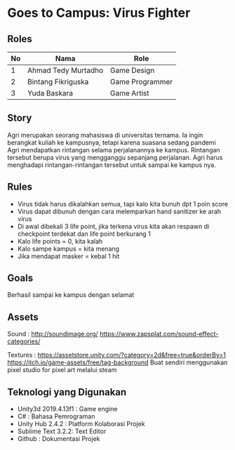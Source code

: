 # Goes to Campus: Virus Fighter

## Roles
| No | Nama                   | Role            |
|----|------------------------|-----------------|
| 1  | Ahmad Tedy Murtadho    | Game Design     |
| 2  | Bintang Fikriguska     | Game Programmer |
| 3  | Yuda Baskara           | Game Artist     |

## Story
Agri merupakan seorang mahasiswa di universitas ternama. Ia ingin berangkat kuliah ke kampusnya, tetapi karena suasana sedang pandemi Agri mendapatkan rintangan selama perjalanannya ke kampus. Rintangan tersebut berupa virus yang mengganggu sepanjang perjalanan. Agri harus menghadapi rintangan-rintangan tersebut untuk sampai ke kampus nya.

## Rules
- Virus tidak harus dikalahkan semua, tapi kalo kita bunuh dpt 1 poin score
- Virus dapat dibunuh dengan cara melemparkan hand sanitizer ke arah virus 
- Di awal dibekali 3 life point, jika terkena virus kita akan respawn di checkpoint terdekat dan life point berkurang 1
- Kalo life points = 0, kita kalah
- Kalo sampe kampus = kita menang
- Jika mendapat masker = kebal 1 hit

 
## Goals
Berhasil sampai ke kampus dengan selamat

## Assets
Sound :
http://soundimage.org/
https://www.zapsplat.com/sound-effect-categories/

Textures :
https://assetstore.unity.com/?category=2d&free=true&orderBy=1
https://itch.io/game-assets/free/tag-background
Buat sendiri menggunakan pixel studio for pixel art melalui steam

## Teknologi yang Digunakan
- Unity3d 2019.4.13f1 : Game engine
- C# : Bahasa Pemrograman
- Unity Hub 2.4.2 : Platform Kolaborasi Projek
- Sublime Text 3.2.2: Text Editor
- Github : Dokumentasi Projek
